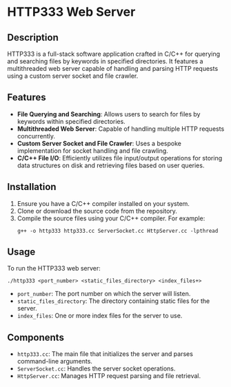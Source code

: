 
# HTTP333 Web Server

## Description
HTTP333 is a full-stack software application crafted in C/C++ for querying and searching files by keywords in specified directories. It features a multithreaded web server capable of handling and parsing HTTP requests using a custom server socket and file crawler.

## Features
- **File Querying and Searching**: Allows users to search for files by keywords within specified directories.
- **Multithreaded Web Server**: Capable of handling multiple HTTP requests concurrently.
- **Custom Server Socket and File Crawler**: Uses a bespoke implementation for socket handling and file crawling.
- **C/C++ File I/O**: Efficiently utilizes file input/output operations for storing data structures on disk and retrieving files based on user queries.

## Installation
1. Ensure you have a C/C++ compiler installed on your system.
2. Clone or download the source code from the repository.
3. Compile the source files using your C/C++ compiler. For example:
   ```
   g++ -o http333 http333.cc ServerSocket.cc HttpServer.cc -lpthread
   ```

## Usage
To run the HTTP333 web server:
```
./http333 <port_number> <static_files_directory> <index_files+>
```
- `port_number`: The port number on which the server will listen.
- `static_files_directory`: The directory containing static files for the server.
- `index_files`: One or more index files for the server to use.

## Components
- `http333.cc`: The main file that initializes the server and parses command-line arguments.
- `ServerSocket.cc`: Handles the server socket operations.
- `HttpServer.cc`: Manages HTTP request parsing and file retrieval.
